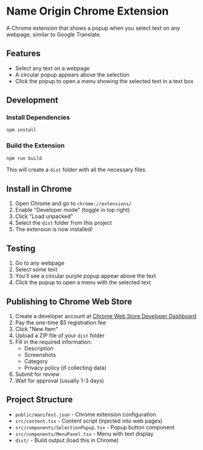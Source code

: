 # Name Origin Chrome Extension

A Chrome extension that shows a popup when you select text on any webpage, similar to Google Translate.

## Features

- Select any text on a webpage
- A circular popup appears above the selection
- Click the popup to open a menu showing the selected text in a text box

## Development

### Install Dependencies
```bash
npm install
```

### Build the Extension
```bash
npm run build
```

This will create a `dist` folder with all the necessary files.

## Install in Chrome

1. Open Chrome and go to `chrome://extensions/`
2. Enable "Developer mode" (toggle in top right)
3. Click "Load unpacked"
4. Select the `dist` folder from this project
5. The extension is now installed!

## Testing

1. Go to any webpage
2. Select some text
3. You'll see a circular purple popup appear above the text
4. Click the popup to open a menu with the selected text

## Publishing to Chrome Web Store

1. Create a developer account at [Chrome Web Store Developer Dashboard](https://chrome.google.com/webstore/devconsole/)
2. Pay the one-time $5 registration fee
3. Click "New Item"
4. Upload a ZIP file of your `dist` folder
5. Fill in the required information:
   - Description
   - Screenshots
   - Category
   - Privacy policy (if collecting data)
6. Submit for review
7. Wait for approval (usually 1-3 days)

## Project Structure

- `public/manifest.json` - Chrome extension configuration
- `src/content.tsx` - Content script (injected into web pages)
- `src/components/SelectionPopup.tsx` - Popup button component
- `src/components/MenuPanel.tsx` - Menu with text display
- `dist/` - Build output (load this in Chrome)

